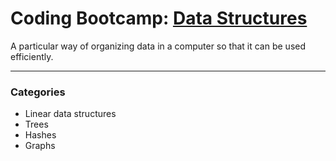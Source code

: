 # Coding Bootcamp: [Data Structures](https://codeandwork.github.io/courses/java/ds.html)

A particular way of organizing data in a computer so that it can be used efficiently.

---------------------------------------

### Categories
- Linear data structures
- Trees
- Hashes
- Graphs